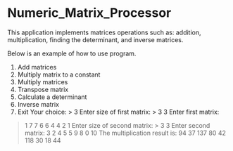 # Numeric_Matrix_Processor
This application implements matrices operations such as: addition, multiplication, finding the determinant, and inverse matrices.

Below is an example of how to use program.

1. Add matrices
2. Multiply matrix to a constant
3. Multiply matrices
4. Transpose matrix
5. Calculate a determinant
6. Inverse matrix
0. Exit
Your choice: > 3
Enter size of first matrix: > 3 3
Enter first matrix:
> 1 7 7
> 6 6 4
> 4 2 1
Enter size of second matrix: > 3 3
Enter second matrix:
> 3 2 4
> 5 5 9
> 8 0 10
The multiplication result is:
94 37 137
80 42 118
30 18 44
